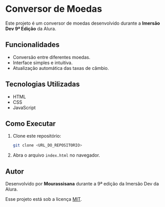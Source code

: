 # Conversor de Moedas

Este projeto é um conversor de moedas desenvolvido durante a **Imersão Dev 9ª Edição** da Alura.

## Funcionalidades

- Conversão entre diferentes moedas.
- Interface simples e intuitiva.
- Atualização automática das taxas de câmbio.

## Tecnologias Utilizadas

- HTML
- CSS
- JavaScript

## Como Executar

1. Clone este repositório:
    ```bash
    git clone <URL_DO_REPOSITORIO>
    ```
2. Abra o arquivo `index.html` no navegador.

## Autor

Desenvolvido por **Mourassisana** durante a 9ª edição da Imersão Dev da Alura.

Esse projeto está sob a licença [MIT](LICENSE).
